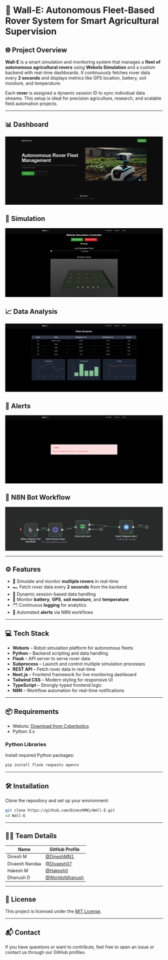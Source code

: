 # 🚜 Wall-E: Autonomous Fleet-Based Rover System for Smart Agricultural Supervision

## 🌐 Project Overview

**Wall-E** is a smart simulation and monitoring system that manages a **fleet of autonomous agricultural rovers** using **Webots Simulation** and a custom backend with real-time dashboards. It continuously fetches rover data every **2 seconds** and displays metrics like GPS location, battery, soil moisture, and temperature.

Each **rover** is assigned a dynamic session ID to sync individual data streams. This setup is ideal for precision agriculture, research, and scalable field automation projects.

---

## 📊 Dashboard  

![Dashboard](/public/home.jpg)

## 🚁 Simulation

![Simulation](/public/simulation.jpg)

## 📈 Data Analysis

![Data Analysis](/public/analyse.jpg)

## 🚨 Alerts

![Alerts](/public/alert.jpg)

## 🤖 N8N Bot Workflow  

![Bot](/public/n8n.jpg)

---

## ⚙️ Features

- 🌾 Simulate and monitor **multiple rovers** in real-time
- 🏎️ Fetch rover data every **2 seconds** from the backend
- 🧠 Dynamic session-based data handling
- 🔋 Monitor **battery**, **GPS**, **soil moisture**, and **temperature**
- 🗂️ Continuous **logging** for analytics
- 📢 Automated **alerts** via N8N workflows

---

## 💻 Tech Stack

- **Webots** – Robot simulation platform for autonomous fleets  
- **Python** – Backend scripting and data handling  
- **Flask** – API server to serve rover data  
- **Subprocess** – Launch and control multiple simulation processes  
- **REST API** – Fetch rover data in real-time  
- **Next.js** – Frontend framework for live monitoring dashboard  
- **Tailwind CSS** – Modern styling for responsive UI  
- **TypeScript** – Strongly-typed frontend logic  
- **N8N** – Workflow automation for real-time notifications

---

## 📦 Requirements

- Webots: [Download from Cyberbotics](https://cyberbotics.com/)
- Python 3.x

### Python Libraries

Install required Python packages:

```bash
pip install flask requests opencv
```

---

## 🛠️ Installation

Clone the repository and set up your environment:

```bash
git clone https://github.com/DineshMN1/Wall-E.git
cd Wall-E
```

---

## 👨‍💻 Team Details

| Name            | GitHub Profile                                |
|-----------------|------------------------------------------------|
| Dinesh M        | [@DineshMN1](https://github.com/DineshMN1)     |
| Divaesh Nandaa  | [@Divaesh07](https://github.com/Divaesh07)     |
| Hakesh M        | [@Hakesh0](https://github.com/Hakesh0)         |
| Dhanush D       | [@Worldofdhanush](https://github.com/Worldofdhanush) |

---

## 📄 License

This project is licensed under the [MIT License](LICENSE).

---

## 📬 Contact

If you have questions or want to contribute, feel free to open an issue or contact us through our GitHub profiles.
